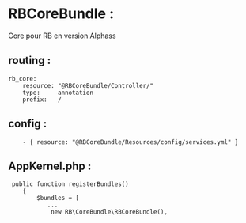 # RBCoreBundle :

Core pour RB en version Alphass

## routing :
```
rb_core:
    resource: "@RBCoreBundle/Controller/"
    type:     annotation
    prefix:   /
```

## config :
```
    - { resource: "@RBCoreBundle/Resources/config/services.yml" }
```

## AppKernel.php :
```
 public function registerBundles()
    {
        $bundles = [
           ...
            new RB\CoreBundle\RBCoreBundle(),
```